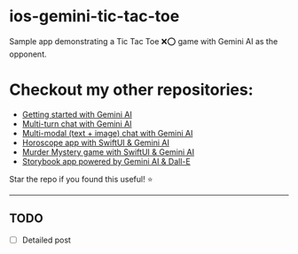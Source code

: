 # ios-gemini-tic-tac-toe

Sample app demonstrating a Tic Tac Toe ❌⭕ game with Gemini AI as the opponent.

# Checkout my other repositories:
* [Getting started with Gemini AI](https://github.com/anupdsouza/ios-gemini-sample)
* [Multi-turn chat with Gemini AI](https://github.com/anupdsouza/ios-gemini-chat)
* [Multi-modal (text + image) chat with Gemini AI](https://github.com/anupdsouza/ios-gemini-chat/tree/multimodal)
* [Horoscope app with SwiftUI & Gemini AI](https://github.com/anupdsouza/ios-gemini-ai-horoscope)
* [Murder Mystery game with SwiftUI & Gemini AI](https://github.com/anupdsouza/ios-gemini-text-game)
* [Storybook app powered by Gemini AI & Dall-E](https://github.com/anupdsouza/ios-gemini-storybook)

Star the repo if you found this useful! ⭐️

---
TODO
---
- [ ] Detailed post
